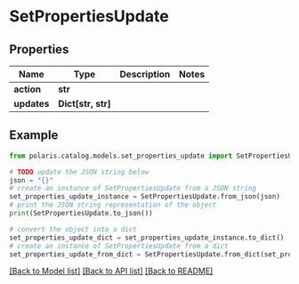 <!--

 Copyright (c) 2024 Snowflake Computing Inc.
 
 Licensed under the Apache License, Version 2.0 (the "License");
 you may not use this file except in compliance with the License.
 You may obtain a copy of the License at
 
      http://www.apache.org/licenses/LICENSE-2.0
 
 Unless required by applicable law or agreed to in writing, software
 distributed under the License is distributed on an "AS IS" BASIS,
 WITHOUT WARRANTIES OR CONDITIONS OF ANY KIND, either express or implied.
 See the License for the specific language governing permissions and
 limitations under the License.

-->
# SetPropertiesUpdate

## Properties

Name | Type | Description | Notes
------------ | ------------- | ------------- | -------------
**action** | **str** |  | 
**updates** | **Dict[str, str]** |  | 

## Example

```python
from polaris.catalog.models.set_properties_update import SetPropertiesUpdate

# TODO update the JSON string below
json = "{}"
# create an instance of SetPropertiesUpdate from a JSON string
set_properties_update_instance = SetPropertiesUpdate.from_json(json)
# print the JSON string representation of the object
print(SetPropertiesUpdate.to_json())

# convert the object into a dict
set_properties_update_dict = set_properties_update_instance.to_dict()
# create an instance of SetPropertiesUpdate from a dict
set_properties_update_from_dict = SetPropertiesUpdate.from_dict(set_properties_update_dict)
```
[[Back to Model list]](../README.md#documentation-for-models) [[Back to API list]](../README.md#documentation-for-api-endpoints) [[Back to README]](../README.md)


